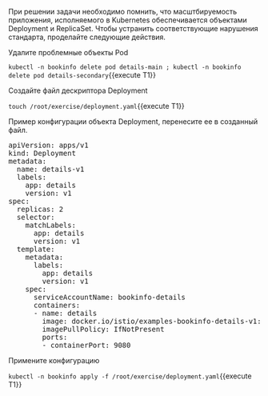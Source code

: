 При решении задачи необходимо помнить, что масштбируемость приложения, исполняемого в Kubernetes обеспечивается объектами Deployment и ReplicaSet. Чтобы устранить соответствующие нарушения стандарта, проделайте следующие действия.

Удалите проблемные объекты Pod

`kubectl -n bookinfo delete pod details-main ; kubectl -n bookinfo delete pod details-secondary`{{execute T1}}

Создайте файл дескриптора Deployment

`touch /root/exercise/deployment.yaml`{{execute T1}}

Пример конфигурации объекта Deployment, перенесите ее в созданный файл.

<pre class="file" data-filename="deployment.yaml" data-target="replace">apiVersion: apps/v1
kind: Deployment
metadata:
  name: details-v1
  labels:
    app: details
    version: v1
spec:
  replicas: 2
  selector:
    matchLabels:
      app: details
      version: v1
  template:
    metadata:
      labels:
        app: details
        version: v1
    spec:
      serviceAccountName: bookinfo-details
      containers:
      - name: details
        image: docker.io/istio/examples-bookinfo-details-v1:1.16.2
        imagePullPolicy: IfNotPresent
        ports:
        - containerPort: 9080
</pre>

Примените конфигурацию

`kubectl -n bookinfo apply -f /root/exercise/deployment.yaml`{{execute T1}}
